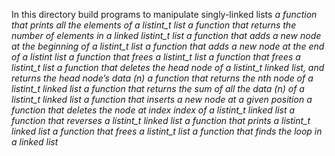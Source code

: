 In this directory build programs to manipulate singly-linked lists
*a function that prints all the elements of a listint_t list*
*a function that returns the number of elements in a linked listint_t list*
*a function that adds a new node at the beginning of a listint_t list*
*a function that adds a new node at the end of a listint list*
*a function that frees a listint_t list*
*a function that frees a listint_t list*
*a function that deletes the head node of a listint_t linked list, and returns the head node’s data (n)*
*a function that returns the nth node of a listint_t linked list*
*a function that returns the sum of all the data (n) of a listint_t linked list*
*a function that inserts a new node at a given position*
*a function that deletes the node at index index of a listint_t linked list*
*a function that reverses a listint_t linked list*
*a function that prints a listint_t linked list*
*a function that frees a listint_t list*
*a function that finds the loop in a linked list*
